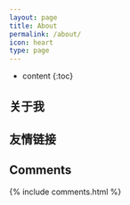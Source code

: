 ```yaml
---
layout: page
title: About
permalink: /about/
icon: heart
type: page
---
```


* content
{:toc}

## 关于我

## 友情链接

## Comments

{% include comments.html %}
